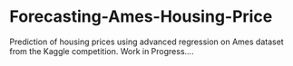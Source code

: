 # Forecasting-Ames-Housing-Price
Prediction of housing prices using advanced regression on Ames dataset from the Kaggle competition.
Work in Progress....
